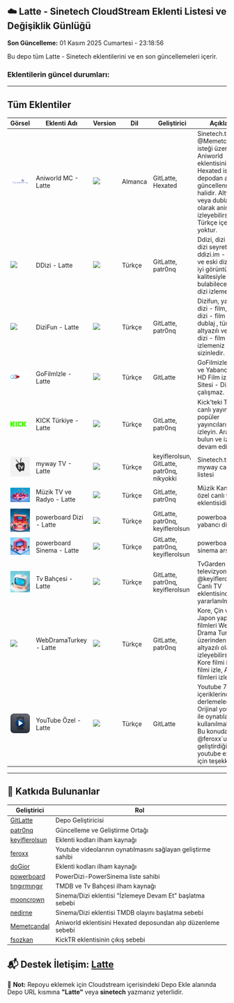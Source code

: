## ☁️ Latte - Sinetech CloudStream Eklenti Listesi ve Değişiklik Günlüğü
**Son Güncelleme:** 01 Kasım 2025 Cumartesi - 23:18:56

Bu depo tüm Latte - Sinetech eklentilerini ve en son güncellemeleri içerir.

### Eklentilerin güncel durumları:

---
## Tüm Eklentiler

| Görsel | Eklenti Adı | Version | Dil | Geliştirici | Açıklama |
|--------|-------------|---------|-----|-------------|----------|
| ![](https://raw.githubusercontent.com/GitLatte/temporarylists/refs/heads/main/img/aniworld.png) | Aniworld MC - Latte | ![](https://img.shields.io/badge/version-4-red) | Almanca | GitLatte, Hexated | Sinetech.tr Forum @Memetcandal`ın isteği üzerine Aniworld eklentisinin Hexated isimli depodan alınıp güncellenmiş halidir. Altyazılı veya dublajlı olarak anime izleyebilirsiniz. Türkçe içerikler yoktur. |
| ![](https://www.ddizi.im/images/logo.png) | DDizi - Latte | ![](https://img.shields.io/badge/version-4-red) | Türkçe | GitLatte, patr0nq | Ddizi, dizi izle, dizi seyret, ddizi.im - Güncel ve eski dizileri en iyi görüntü kalitesiyle bulabileceğiniz dizi izleme sitesi. |
| ![](https://dizifun3.com/images/data/darklogo.png) | DiziFun - Latte | ![](https://img.shields.io/badge/version-5-red) | Türkçe | GitLatte, patr0nq | Dizifun, yabancı dizi - film, yerli dizi - film , türkçe dublaj , türkçe altyazılı ve anime dizi - film izlemeniz için sizinledir. |
| ![](https://raw.githubusercontent.com/GitLatte/temporarylists/refs/heads/main/img/gofilm.png) | GoFilmIzle - Latte | ![](https://img.shields.io/badge/version-3-red) | Türkçe | GitLatte | GoFilmizle \| Yerli ve Yabancı Full HD Film izleme Sitesi - Diziler çalışmaz. |
| ![](https://raw.githubusercontent.com/GitLatte/temporarylists/refs/heads/main/img/kick.png) | KICK Türkiye - Latte | ![](https://img.shields.io/badge/version-3-red) | Türkçe | GitLatte, patr0nq | Kick'teki Türkçe canlı yayınlar ve popüler yayıncıları canlı izleyin. Arayın, bulun  ve izlemeye devam edin. |
| ![](https://raw.githubusercontent.com/GitLatte/temporarylists/refs/heads/main/img/mywaytv.png) | myway TV - Latte | ![](https://img.shields.io/badge/version-3-red) | Türkçe | keyiflerolsun, GitLatte, patr0nq, nikyokki | Sinetech.tr Forum myway canlı tv listesi |
| ![](https://raw.githubusercontent.com/GitLatte/temporarylists/refs/heads/main/img/muzikkanallari.png) | Müzik TV ve Radyo - Latte | ![](https://img.shields.io/badge/version-3-red) | Türkçe | GitLatte, patr0nq | Müzik Kanallarına özel canlı tv eklentisidir. |
| ![](https://raw.githubusercontent.com/GitLatte/temporarylists/refs/heads/main/img/powerdizi.png) | powerboard Dizi - Latte | ![](https://img.shields.io/badge/version-6-red) | Türkçe | GitLatte, patr0nq, keyiflerolsun | powerboard`un yabancı dizi arşivi |
| ![](https://raw.githubusercontent.com/GitLatte/temporarylists/refs/heads/main/img/powersinema.png) | powerboard Sinema - Latte | ![](https://img.shields.io/badge/version-5-red) | Türkçe | GitLatte, patr0nq, keyiflerolsun | powerboard`un sinema arşivi |
| ![](https://raw.githubusercontent.com/GitLatte/temporarylists/refs/heads/main/img/bahcesitv.png) | Tv Bahçesi - Latte | ![](https://img.shields.io/badge/version-3-red) | Türkçe | GitLatte, patr0nq, keyiflerolsun | TvGarden televizyon listesi. @keyiflerolsun Canlı TV eklentisinden yararlanılmıştır. |
| ![](https://webdramaturkey.org/public/static/logo.webp?v=2.1.8) | WebDramaTurkey - Latte | ![](https://img.shields.io/badge/version-3-red) | Türkçe | GitLatte, patr0nq | Kore, Çin ve Japon yapımı filmleri Web Drama Turkey üzerinden Türkçe altyazılı olarak izleyebilirsiniz. Kore filmi izle, Çin filmi izle, Asya filmleri izle. |
| ![](https://raw.githubusercontent.com/GitLatte/temporarylists/refs/heads/main/Latte%20Tube/latte-tube.png) | YouTube Özel - Latte | ![](https://img.shields.io/badge/version-1-red) | Türkçe | GitLatte | Youtube 7/24 içeriklerinden derlemeler içerir. Orijinal youtube ile oynatılarak kullanılmaktadır. Bu konuda @feroxx`un geliştirdiği youtube extractor için teşekkürler. |

---
## 🤝 Katkıda Bulunanlar

| Geliştirici | Rol |
|-------------|-----|
| [GitLatte](https://github.com/GitLatte) | Depo Geliştiricisi |
| [patr0nq](https://github.com/patr0nq) | Güncelleme ve Geliştirme Ortağı |
| [keyiflerolsun](https://github.com/keyiflerolsun) | Eklenti kodları ilham kaynağı |
| [feroxx](https://github.com/feroxx) | Youtube videolarının oynatılmasını sağlayan geliştirme sahibi |
| [doGior](https://github.com/DoGior) | Eklenti kodları ilham kaynağı |
| [powerboard](https://forum.sinetech.tr/uye/powerboard.3822/) | PowerDizi-PowerSinema liste sahibi |
| [tıngırmıngır](https://forum.sinetech.tr/uye/tingirmingir.137/) | TMDB ve Tv Bahçesi ilham kaynağı |
| [mooncrown](https://forum.sinetech.tr/uye/mooncrown.10472/) | Sinema/Dizi eklentisi "İzlemeye Devam Et" başlatma sebebi |
| [nedirne](https://forum.sinetech.tr/uye/nedirne.13409/) | Sinema/Dizi eklentisi TMDB olayını başlatma sebebi |
| [Memetcandal](https://forum.sinetech.tr/uye/memetcandal.306/) | Aniworld eklentisini Hexated deposundan alıp düzenleme sebebi |
| [fsozkan](https://forum.sinetech.tr/uye/fsozkan.14502/) | KickTR eklentisinin çıkış sebebi |

📬 **Destek İletişim:** [Latte](https://forum.sinetech.tr/konu/powerboard-film-ve-dizi-arsivine-ozel-cloudstream-deposu.3672/)
---
🔔 **Not:** Repoyu eklemek için Cloudstream içerisindeki Depo Ekle alanında Depo URL kısmına **"Latte"** veya **sinetech** yazmanız yeterlidir.